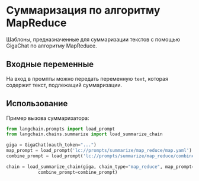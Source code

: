 # Суммаризация по алгоритму MapReduce

Шаблоны, предназначенные для суммаризации текстов с помощью GigaChat по алгоритму MapReduce.

## Входные переменные

На вход в промпты можно передать переменную `text`, которая содержит текст, подлежащий суммаризации.

## Использование

Пример вызова суммаризатора:

```python
from langchain.prompts import load_prompt
from langchain.chains.summarize import load_summarize_chain

giga = GigaChat(oauth_token="...")
map_prompt = load_prompt('lc://prompts/summarize/map_reduce/map.yaml')
combine_prompt = load_prompt('lc://prompts/summarize/map_reduce/combine.yaml')

chain = load_summarize_chain(giga, chain_type="map_reduce", map_prompt=map_prompt,
            combine_prompt=combine_prompt)
```